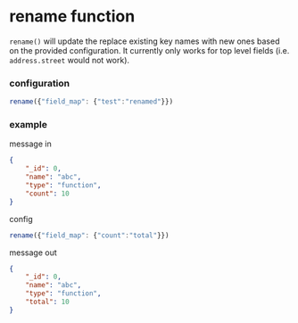 # rename function

`rename()` will update the replace existing key names with new ones based on the provided configuration. It currently only works for top level fields (i.e. `address.street` would not work).

### configuration

```javascript
rename({"field_map": {"test":"renamed"}})
```

### example

message in
```JSON
{
    "_id": 0,
    "name": "abc",
    "type": "function",
    "count": 10
}
```

config
```javascript
rename({"field_map": {"count":"total"}})
```

message out
```JSON
{
    "_id": 0,
    "name": "abc",
    "type": "function",
    "total": 10
}
```